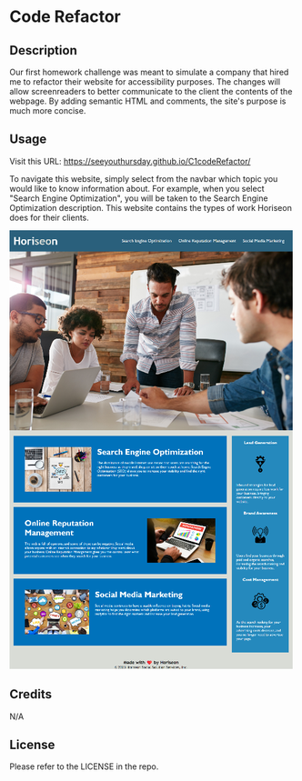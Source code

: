 # Code Refactor

## Description

Our first homework challenge was meant to simulate a company that hired me to refactor their website for accessibility purposes. The changes will allow screenreaders to better communicate to the client the contents of the webpage. By adding semantic HTML and comments, the site's purpose is much more concise.

## Usage

Visit this URL: <https://seeyouthursday.github.io/C1codeRefactor/>

To navigate this website, simply select from the navbar which topic you would like to know information about. For example, when you select "Search Engine Optimization", you will be taken to the Search Engine Optimization description. This website contains the types of work Horiseon does for their clients.

![alt text](./assets/images/websitescreenshot.png)

## Credits

N/A

## License

Please refer to the LICENSE in the repo.
